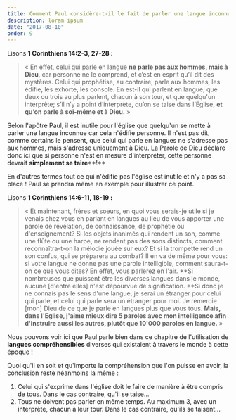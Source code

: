 ```yaml
---
title: Comment Paul considère-t-il le fait de parler une langue inconnue et incompréhensible dans l'église ?
description: loram ipsum
date: "2017-08-10"
order: 9
---
```


Lisons **1 Corinthiens 14:2‭-‬3‭, ‬27-28 :**

> « En effet, celui qui parle en langue **ne parle pas aux hommes, mais à Dieu**, car personne ne le comprend, et c’est en esprit qu’il dit des mystères. Celui qui prophétise, au contraire, parle aux hommes, les édifie, les exhorte, les console. En est-il qui parlent en langue, que deux ou trois au plus parlent, chacun à son tour, et que quelqu'un interprète; s’il n’y a point d’interprète, qu’on se taise dans l’Église, **et qu’on parle à soi-même et à Dieu.** »

Selon l'apôtre Paul, il est inutile pour l'église que quelqu'un se mette à parler une langue inconnue car cela n'édifie personne. Il n'est pas dit, comme certains le pensent, que celui qui parle en langues ne s'adresse pas aux hommes, mais s'adresse uniquement à Dieu. La Parole de Dieu déclare donc ici que si personne n'est en mesure d'interpréter, cette personne devrait **simplement se taire****!** 

En d'autres termes tout ce qui n'édifie pas l'église est inutile et n'y a pas sa place ! Paul se prendra même en exemple pour illustrer ce point. 

Lisons **1 Corinthiens 14:6‭-‬11‭, ‬18‭-‬19 :**

> « Et maintenant, frères et soeurs, en quoi vous serais-je utile si je venais chez vous en parlant en langues au lieu de vous apporter une parole de révélation, de connaissance, de prophétie ou d'enseignement? Si les objets inanimés qui rendent un son, comme une flûte ou une harpe, ne rendent pas des sons distincts, comment reconnaîtra-t-on la mélodie jouée sur eux? Et si la trompette rend un son confus, qui se préparera au combat? Il en va de même pour vous: si votre langue ne donne pas une parole intelligible, comment saura-t-on ce que vous dites? En effet, vous parlerez en l'air. **Si nombreuses que puissent être les diverses langues dans le monde, aucune [d'entre elles] n'est dépourvue de signification. **Si donc je ne connais pas le sens d'une langue, je serai un étranger pour celui qui parle, et celui qui parle sera un étranger pour moi. Je remercie [mon] Dieu de ce que je parle en langues plus que vous tous. **Mais, dans l'Eglise, j'aime mieux dire 5 paroles avec mon intelligence afin d'instruire aussi les autres, plutôt que 10'000 paroles en langue.** »

Nous pouvons voir ici que Paul parle bien dans ce chapitre de l'utilisation de **langues compréhensibles** diverses qui existaient à travers le monde à cette époque !

Quoi qu'il en soit et qu'importe la compréhension que l'on puisse en avoir, la conclusion reste néanmoins la même :

1. Celui qui s'exprime dans l'église doit le faire de manière à être compris de tous. Dans le cas contraire, qu'il se taise... 
2. Tous ne doivent pas parler en même temps. Au maximum 3, avec un interprète, chacun à leur tour. Dans le cas contraire, qu'ils se taisent...